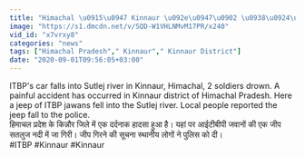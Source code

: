 ```yaml
---
title: "Himachal \u0915\u0947 Kinnaur \u092e\u0947\u0902 \u0938\u0924\u0932\u0941\u091c \u0928\u0926\u0940 \u092e\u0947\u0902 \u0917\u093f\u0930\u0940 ITBP \u0915\u0940 \u0917\u093e\u0921\u093c\u0940 , 2 \u091c\u0935\u093e\u0928 \u092c\u0939\u0947 \u0935\u0928\u0907\u0902\u0921\u093f\u092f\u093e \u0939\u093f\u0902\u0926\u0940"
image: "https://s1.dmcdn.net/v/SQD-W1VHLNMvM17PR/x240"
vid_id: "x7vrxy8"
categories: "news"
tags: ["Himachal Pradesh"," Kinnaur"," Kinnaur District"]
date: "2020-09-01T09:56:05+03:00"
---
```

ITBP's car falls into Sutlej river in Kinnaur, Himachal, 2 soldiers drown. A painful accident has occurred in Kinnaur district of Himachal Pradesh. Here a jeep of ITBP jawans fell into the Sutlej river. Local people reported the jeep fall to the police.    <br>हिमाचल प्रदेश के किन्नौर जिले में एक दर्दनाक हादसा हुआ है। यहां पर आईटीबीपी जवानों की एक जीप सतलुज नदी में जा गिरी। जीप गिरने की सूचना स्थानीय लोगों ने पुलिस को दी।    <br>#ITBP #Kinnaur #Kinnaur
